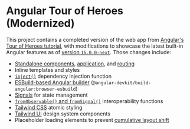 # Angular Tour of Heroes (Modernized)

This project contains a completed version of the web app from [Angular's Tour of Heroes tutorial](https://angular.io/tutorial/tour-of-heroes), with modifications to showcase the latest built-in Angular features as of [version `16.0.0-next`](https://github.com/angular/angular/releases/tag/16.0.0-next.2). Those changes include:

-   [Standalone components](https://angular.io/guide/standalone-components#creating-standalone-components), [application](https://angular.io/guide/standalone-components#bootstrapping-an-application-using-a-standalone-component), and [routing](https://angular.io/guide/standalone-components#routing-and-lazy-loading)
-   Inline templates and styles
-   [`inject()`](https://angular.io/api/core/inject) dependency injection function
-   [ESBuild-based Angular builder](https://blog.angular.io/angular-v14-is-now-available-391a6db736af#:~:text=Experimental%20ESM%20Application%20Builds) (`@angular-devkit/build-angular:browser-esbuild`)
-   [Signals](https://github.com/angular/angular/tree/main/packages/core/src/signals) for state management
-   [`fromObservable()` and `fromSignal()`](https://github.com/angular/angular/tree/fa3909e8b4b982423357a6e3d6c1d719ea6fa378/packages/core/rxjs-interop) interoperability functions
-   [Tailwind CSS](https://tailwindcss.com/docs/guides/angular) atomic styling
-   [Tailwind UI](https://tailwindui.com/components) design system components
-   Placeholder loading elements to prevent [cumulative layout shift](https://web.dev/cls/)
